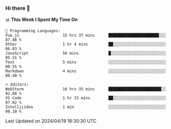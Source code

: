 ### Hi there 👋

<!--
**asdf12303116/asdf12303116** is a ✨ _special_ ✨ repository because its `README.md` (this file) appears on your GitHub profile.

Here are some ideas to get you started:

- 🔭 I’m currently working on ...
- 🌱 I’m currently learning ...
- 👯 I’m looking to collaborate on ...
- 🤔 I’m looking for help with ...
- 💬 Ask me about ...
- 📫 How to reach me: ...
- 😄 Pronouns: ...
- ⚡ Fun fact: ...
-->

<!--START_SECTION:waka-->
📊 **This Week I Spent My Time On** 

```text
💬 Programming Languages: 
Vue.js                   15 hrs 37 mins      ██████████████████████░░░   87.46 % 
Other                    1 hr 4 mins         ██░░░░░░░░░░░░░░░░░░░░░░░   06.03 % 
JavaScript               56 mins             █░░░░░░░░░░░░░░░░░░░░░░░░   05.31 % 
Text                     5 mins              ░░░░░░░░░░░░░░░░░░░░░░░░░   00.55 % 
Markdown                 4 mins              ░░░░░░░░░░░░░░░░░░░░░░░░░   00.40 % 

🔥 Editors: 
WebStorm                 16 hrs 35 mins      ███████████████████████░░   92.88 % 
VS Code                  1 hr 15 mins        ██░░░░░░░░░░░░░░░░░░░░░░░   07.02 % 
Intellijidea             1 min               ░░░░░░░░░░░░░░░░░░░░░░░░░   00.10 % 
```


 Last Updated on 2024/04/19 18:30:30 UTC
<!--END_SECTION:waka-->
